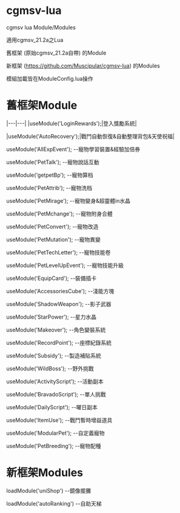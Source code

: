 # cgmsv-lua
cgmsv lua Module/Modules

適用cgmsv_21.2a之Lua

舊框架 (原始cgmsv_21.2a自帶) 的Module

新框架 (https://github.com/Muscipular/cgmsv-lua) 的Modules

模組加載皆在ModuleConfig.lua操作

# 舊框架Module
|---|---|
|useModule('LoginRewards');|登入獎勵系統|

|useModule('AutoRecovery');|戰鬥自動恢復&自動整理背包&天使祝福|

useModule('AllExpEvent');					--寵物學習裝置&經驗加倍券

useModule('PetTalk');							--寵物說話互動

useModule('getpetBp');						--寵物算档

useModule('PetAttrib');						--寵物洗档

useModule('PetMirage');						--寵物變身&超靈體in水晶

useModule('PetMchange');					--寵物附身合體

useModule('PetConvert');					--寵物改造

useModule('PetMutation');					--寵物異變

useModule('PetTechLetter');				--寵物技能卷

useModule('PetLevelUpEvent');			--寵物技能升級

useModule('EquipCard');						--裝備插卡

useModule('AccessoriesCube');			--淺能方塊

useModule('ShadowWeapon');				--影子武器

useModule('StarPower');						--星力水晶

useModule('Makeover');						--角色變裝系統

useModule('RecordPoint');					--座標紀錄系統

useModule('Subsidy');							--製造補貼系統

useModule('WildBoss');						--野外挑戰

useModule('ActivityScript');			--活動副本

useModule('BravadoScript');				--單人挑戰

useModule('DailyScript');					--曜日副本

useModule('ItemUse');							--戰鬥暫時增益道具

useModule('ModularPet');					--自定義寵物

useModule('PetBreeding');					--寵物配種

# 新框架Modules
loadModule('uniShop')             --鏡像擺攤

loadModule('autoRanking')         --自助天梯

